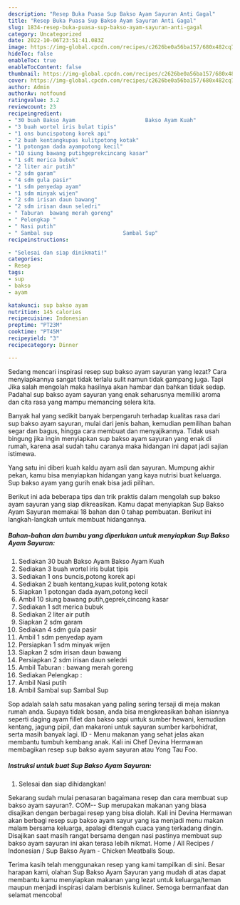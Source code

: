 ```yaml
---
description: "Resep Buka Puasa Sup Bakso Ayam Sayuran Anti Gagal"
title: "Resep Buka Puasa Sup Bakso Ayam Sayuran Anti Gagal"
slug: 1834-resep-buka-puasa-sup-bakso-ayam-sayuran-anti-gagal
category: Uncategorized
date: 2022-10-06T23:51:41.083Z
image: https://img-global.cpcdn.com/recipes/c2626be0a56ba157/680x482cq70/sup-bakso-ayam-sayuran-foto-resep-utama.jpg
hideToc: false
enableToc: true
enableTocContent: false
thumbnail: https://img-global.cpcdn.com/recipes/c2626be0a56ba157/680x482cq70/sup-bakso-ayam-sayuran-foto-resep-utama.jpg
cover: https://img-global.cpcdn.com/recipes/c2626be0a56ba157/680x482cq70/sup-bakso-ayam-sayuran-foto-resep-utama.jpg
author: Admin
authorAv: notfound
ratingvalue: 3.2
reviewcount: 23
recipeingredient:
- "30 buah Bakso Ayam                      Bakso Ayam Kuah"
- "3 buah wortel iris bulat tipis"
- "1 ons buncispotong korek api"
- "2 buah kentangkupas kulitpotong kotak"
- "1 potongan dada ayampotong kecil"
- "10 siung bawang putihgeprekcincang kasar"
- "1 sdt merica bubuk"
- "2 liter air putih"
- "2 sdm garam"
- "4 sdm gula pasir"
- "1 sdm penyedap ayam"
- "1 sdm minyak wijen"
- "2 sdm irisan daun bawang"
- "2 sdm irisan daun seledri"
- " Taburan  bawang merah goreng"
- " Pelengkap "
- " Nasi putih"
- " Sambal sup                      Sambal Sup"
recipeinstructions:

- "Selesai dan siap dinikmati!"
categories:
- Resep
tags:
- sup
- bakso
- ayam

katakunci: sup bakso ayam 
nutrition: 145 calories
recipecuisine: Indonesian
preptime: "PT23M"
cooktime: "PT45M"
recipeyield: "3"
recipecategory: Dinner

---
```



Sedang mencari inspirasi resep sup bakso ayam sayuran yang lezat? Cara menyiapkannya sangat tidak terlalu sulit namun tidak gampang juga. Tapi Jika salah mengolah maka hasilnya akan hambar dan bahkan tidak sedap. Padahal sup bakso ayam sayuran yang enak seharusnya memiliki aroma dan cita rasa yang mampu memancing selera kita.


Banyak hal yang sedikit banyak berpengaruh terhadap kualitas rasa dari sup bakso ayam sayuran, mulai dari jenis bahan, kemudian pemilihan bahan segar dan bagus, hingga cara membuat dan menyajikannya. Tidak usah bingung jika ingin menyiapkan sup bakso ayam sayuran yang enak di rumah, karena asal sudah tahu caranya maka hidangan ini dapat jadi sajian istimewa.

Yang satu ini diberi kuah kaldu ayam asli dan sayuran. Mumpung akhir pekan, kamu bisa menyiapkan hidangan yang kaya nutrisi buat keluarga. Sup bakso ayam yang gurih enak bisa jadi pilihan.


Berikut ini ada beberapa tips dan trik praktis dalam mengolah sup bakso ayam sayuran yang siap dikreasikan. Kamu dapat menyiapkan Sup Bakso Ayam Sayuran memakai 18 bahan dan 0 tahap pembuatan. Berikut ini langkah-langkah untuk membuat hidangannya.

<!--inarticleads1-->

##### Bahan-bahan dan bumbu yang diperlukan untuk menyiapkan Sup Bakso Ayam Sayuran:

1. Sediakan 30 buah Bakso Ayam                      Bakso Ayam Kuah
1. Sediakan 3 buah wortel iris bulat tipis
1. Sediakan 1 ons buncis,potong korek api
1. Sediakan 2 buah kentang,kupas kulit,potong kotak
1. Siapkan 1 potongan dada ayam,potong kecil
1. Ambil 10 siung bawang putih,geprek,cincang kasar
1. Sediakan 1 sdt merica bubuk
1. Sediakan 2 liter air putih
1. Siapkan 2 sdm garam
1. Sediakan 4 sdm gula pasir
1. Ambil 1 sdm penyedap ayam
1. Persiapkan 1 sdm minyak wijen
1. Siapkan 2 sdm irisan daun bawang
1. Persiapkan 2 sdm irisan daun seledri
1. Ambil  Taburan : bawang merah goreng
1. Sediakan  Pelengkap :
1. Ambil  Nasi putih
1. Ambil  Sambal sup                      Sambal Sup


Sop adalah salah satu masakan yang paling sering tersaji di meja makan rumah anda. Supaya tidak bosan, anda bisa mengkreasikan bahan isiannya seperti daging ayam fillet dan bakso sapi untuk sumber hewani, kemudian kentang, jagung pipil, dan makaroni untuk sayuran sumber karbohidrat, serta masih banyak lagi. ID - Menu makanan yang sehat jelas akan membantu tumbuh kembang anak. Kali ini Chef Devina Hermawan membagikan resep sup bakso ayam sayuran atau Yong Tau Foo. 

<!--inarticleads2-->

##### Instruksi untuk buat Sup Bakso Ayam Sayuran:


1. Selesai dan siap dihidangkan!

Sekarang sudah mulai penasaran bagaimana resep dan cara membuat sup bakso ayam sayuran?. COM-- Sup merupakan makanan yang biasa disajikan dengan berbagai resep yang bisa diolah. Kali ini Devina Hermawan akan berbagi resep sup bakso ayam sayur yang isa menjadi menu makan malam bersama keluarga, apalagi ditengah cuaca yang terkadang dingin. Disajikan saat masih rangat bersama dengan nasi pastinya membuat sup bakso ayam sayuran ini akan terasa lebih nikmat. Home / All Recipes / Indonesian / Sup Bakso Ayam - Chicken Meatballs Soup. 

Terima kasih telah menggunakan resep yang kami tampilkan di sini. Besar harapan kami, olahan Sup Bakso Ayam Sayuran yang mudah di atas dapat membantu kamu menyiapkan makanan yang lezat untuk keluarga/teman maupun menjadi inspirasi dalam berbisnis kuliner. Semoga bermanfaat dan selamat mencoba!
